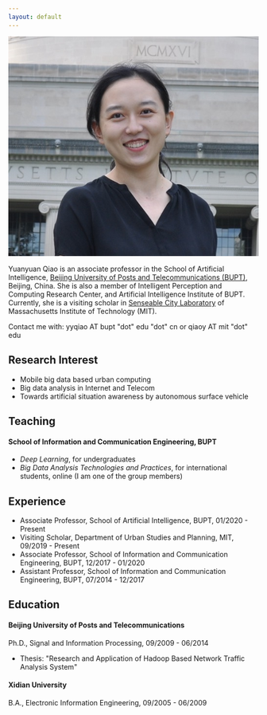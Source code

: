 ```yaml
---
layout: default
---
```


<img class="profile-picture" src="YUANYUAN.jpg">

Yuanyuan Qiao is an associate professor in the School of Artificial Intelligence, [Beijing University of Posts and Telecommunications (BUPT)](https://english.bupt.edu.cn/), Beijing, China. She is also a member of Intelligent Perception and Computing Research Center, and Artificial Intelligence Institute of BUPT. Currently, she is a visiting scholar in [Senseable City Laboratory](http://senseable.mit.edu/) of Massachusetts Institute of Technology (MIT).

Contact me with: yyqiao AT bupt "dot" edu "dot" cn or qiaoy AT mit "dot" edu 

## Research Interest

- Mobile big data based urban computing
- Big data analysis in Internet and Telecom
- Towards artificial situation awareness by autonomous surface vehicle

## Teaching

#### School of Information and Communication Engineering, BUPT

- *Deep Learning*, for undergraduates
- *Big Data Analysis Technologies and Practices*, for international students, online (I am one of the group members)

## Experience

- Associate Professor, School of Artificial Intelligence, BUPT, 01/2020 - Present
- Visiting Scholar, Department of Urban Studies and Planning, MIT, 09/2019 - Present
- Associate Professor, School of Information and Communication Engineering, BUPT, 12/2017 - 01/2020
- Assistant Professor, School of Information and Communication Engineering, BUPT, 07/2014 - 12/2017 

## Education

#### Beijing University of Posts and Telecommunications

Ph.D., Signal and Information Processing, 09/2009 - 06/2014
- Thesis: "Research and Application of Hadoop Based Network Traffic Analysis System"

#### Xidian University

B.A., Electronic Information Engineering, 09/2005 - 06/2009


